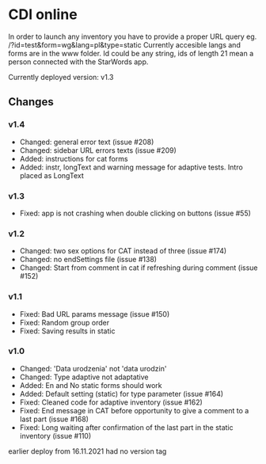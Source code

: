 # CDI online
In order to launch any inventory you have to provide a proper URL query eg. /?id=test&form=wg&lang=pl&type=static
Currently accesible langs and forms are in the www folder. Id could be any string, ids of length 21 mean a person connected with the StarWords app.

Currently deployed version: v1.3

## Changes
### v1.4
* Changed: general error text (issue #208)
* Changed: sidebar URL errors texts (issue #209)
* Added: instructions for cat forms
* Added: instr, longText and warning message for adaptive tests. Intro placed as LongText

### v1.3
* Fixed: app is not crashing when double clicking on buttons (issue #55)

### v1.2
* Changed: two sex options for CAT instead of three (issue #174)
* Changed: no endSettings file (issue #138)
* Changed: Start from comment in cat if refreshing during comment (issue #152)

### v1.1
* Fixed: Bad URL params message (issue #150)
* Fixed: Random group order
* Fixed: Saving results in static

### v1.0
* Changed: 'Data urodzenia' not 'data urodzin'
* Changed: Type adaptive not adaptative
* Added: En and No static forms should work
* Added: Default setting (static) for type parameter (issue #164)
* Fixed: Cleaned code for adaptive inventory (issue #162)
* Fixed: End message in CAT before opportunity to give a comment to a last part (issue #168)
* Fixed: Long waiting after confirmation of the last part in the static inventory (issue #110)

earlier deploy from 16.11.2021 had no version tag


